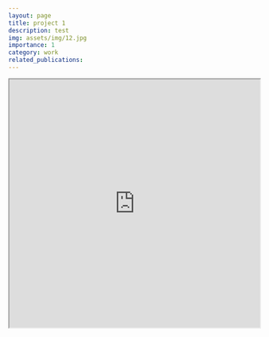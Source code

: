 ```yaml
---
layout: page
title: project 1
description: test
img: assets/img/12.jpg
importance: 1
category: work
related_publications:
---
```


<iframe src="https://mybinder.org/v2/gh/PeterXQC/cobweb/HEAD?labpath=voila%2Frender%2Findex.ipynb" width="100%" height="500px"></iframe>

